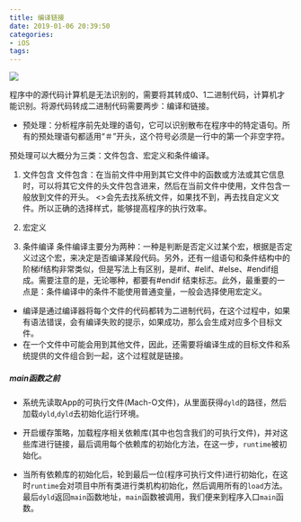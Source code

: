 ```yaml
---
title: 编译链接
date: 2019-01-06 20:39:50
categories:
- iOS
tags:
---
```




[^_^]: {% asset_img 1.png 图片说明 %}

![](https://ws2.sinaimg.cn/large/006tKfTcly1g0vdqctdgwj30k203zdfs.jpg)


程序中的源代码计算机是无法识别的，需要将其转成0、1二进制代码，计算机才能识别。将源代码转成二进制代码需要两步：编译和链接。

- 预处理：分析程序前先处理的语句，它可以识别散布在程序中的特定语句。所有的预处理语句都适用“＃”开头，这个符号必须是一行中的第一个非空字符。

预处理可以大概分为三类：文件包含、宏定义和条件编译。

1. 文件包含
文件包含：在当前文件中用到其它文件中的函数或方法或其它信息时，可以将其它文件的头文件包含进来，然后在当前文件中使用，文件包含一般放到文件的开头。
<>会先去找系统文件，如果找不到，再去找自定义文件。所以正确的选择样式，能够提高程序的执行效率。

2. 宏定义

3. 条件编译
条件编译主要分为两种：一种是判断是否定义过某个宏，根据是否定义过这个宏，来决定是否编译某段代码。另外，还有一组语句和条件结构中的阶梯if结构非常类似，但是写法上有区别，是#if、#elif、#else、#endif组成。需要注意的是，无论哪种，都要有#endif 结束标志。此外，最重要的一点是：条件编译中的条件不能使用普通变量，一般会选择使用宏定义。




- 编译是通过编译器将每个文件的代码都转为二进制代码，在这个过程中，如果有语法错误，会有编译失败的提示，如果成功，那么会生成对应多个目标文件。
- 在一个文件中可能会用到其他文件，因此，还需要将编译生成的目标文件和系统提供的文件组合到一起，这个过程就是链接。

##### main函数之前
- 系统先读取App的可执行文件(Mach-O文件)，从里面获得`dyld`的路径，然后加载`dyld`,`dyld`去初始化运行环境。

- 开启缓存策略，加载程序相关依赖库(其中也包含我们的可执行文件)，并对这些库进行链接，最后调用每个依赖库的初始化方法，在这一步，`runtime`被初始化。

- 当所有依赖库的初始化后，轮到最后一位(程序可执行文件)进行初始化，在这时`runtime`会对项目中所有类进行类机构初始化，然后调用所有的`load`方法。最后`dyld`返回`main`函数地址，`main`函数被调用，我们便来到程序入口`main`函数。
